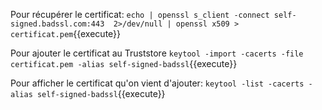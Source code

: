 Pour récupérer le certificat:
`echo | openssl s_client -connect self-signed.badssl.com:443  2>/dev/null | openssl x509 > certificat.pem`{{execute}}

Pour ajouter le certificat au Truststore
`keytool -import -cacerts -file certificat.pem -alias self-signed-badssl`{{execute}}

Pour afficher le certificat qu'on vient d'ajouter:
`keytool -list -cacerts -alias self-signed-badssl`{{execute}}